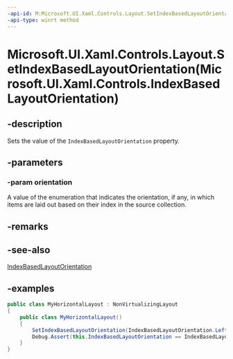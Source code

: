 ```yaml
---
-api-id: M:Microsoft.UI.Xaml.Controls.Layout.SetIndexBasedLayoutOrientation(Microsoft.UI.Xaml.Controls.IndexBasedLayoutOrientation)
-api-type: winrt method
---
```


# Microsoft.UI.Xaml.Controls.Layout.SetIndexBasedLayoutOrientation(Microsoft.UI.Xaml.Controls.IndexBasedLayoutOrientation)

<!--
protected void SetIndexBasedLayoutOrientation (Microsoft.UI.Xaml.Controls.IndexBasedLayoutOrientation orientation);
-->

## -description

Sets the value of the `IndexBasedLayoutOrientation` property.

## -parameters

### -param orientation

A value of the enumeration that indicates the orientation, if any, in which items are laid out based on their index in the source collection.

## -remarks

## -see-also

[IndexBasedLayoutOrientation](layout_indexbasedlayoutorientation.md)

## -examples

```csharp
public class MyHorizontalLayout : NonVirtualizingLayout
{
    public class MyHorizontalLayout()
    {
        SetIndexBasedLayoutOrientation(IndexBasedLayoutOrientation.LeftToRight);
        Debug.Assert(this.IndexBasedLayoutOrientation == IndexBasedLayoutOrientation.LeftToRight);
    }
}
```
